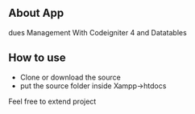 ## About App

dues Management With Codeigniter 4 and Datatables

## How to use

- Clone or download the source
- put the source folder inside Xampp->htdocs

Feel free to extend project
